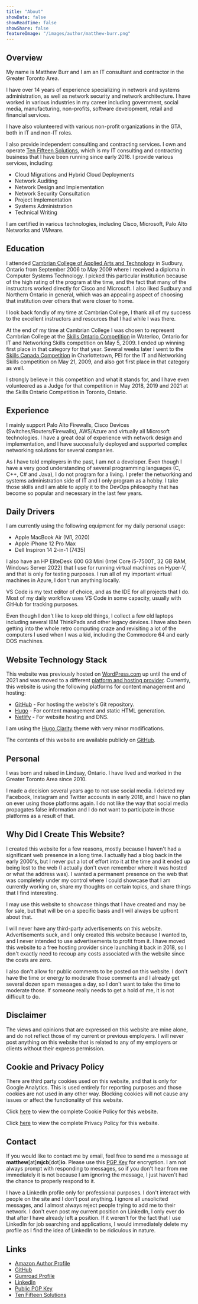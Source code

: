 ```yaml
---
title: "About"
showDate: false
showReadTime: false
showShare: false
featureImage: "/images/author/matthew-burr.png"
---
```


## Overview ##

My name is Matthew Burr and I am an IT consultant and contractor in the Greater Toronto Area.

I have over 14 years of experience specializing in network and systems administration, as well as network security and network architecture. I have worked in various industries in my career including government, social media, manufacturing, non-profits, software development, retail and financial services.

I have also volunteered with various non-profit organizations in the GTA, both in IT and non-IT roles.

I also provide independent consulting and contracting services. I own and operate [Ten Fifteen Solutions](https://tenfifteen.ca), which is my IT consulting and contracting business that I have been running since early 2016. I provide various services, including:

* Cloud Migrations and Hybrid Cloud Deployments
* Network Auditing
* Network Design and Implementation
* Network Security Consultation
* Project Implementation
* Systems Administration
* Technical Writing

I am certified in various technologies, including Cisco, Microsoft, Palo Alto Networks and VMware.

## Education ##

I attended [Cambrian College of Applied Arts and Technology](https://cambriancollege.ca/) in Sudbury, Ontario from September 2006 to May 2009 where I received a diploma in Computer Systems Technology. I picked this particular institution because of the high rating of the program at the time, and the fact that many of the instructors worked directly for Cisco and Microsoft. I also liked Sudbury and Northern Ontario in general, which was an appealing aspect of choosing that institution over others that were closer to home.

I look back fondly of my time at Cambrian College, I thank all of my success to the excellent instructors and resources that I had while I was there.

At the end of my time at Cambrian College I was chosen to represent Cambrian College at the [Skills Ontario Competition](http://www.skillsontario.com/) in Waterloo, Ontario for IT and Networking Skills competition on May 5, 2009. I ended up winning first place in that category for that year. Several weeks later I went to the [Skills Canada Competition](https://www.skillscompetencescanada.com/) in Charlottetown, PEI for the IT and Networking Skills competition on May 21, 2009, and also got first place in that category as well.

I strongly believe in this competition and what it stands for, and I have even volunteered as a Judge for that competition in May 2018, 2019 and 2021 at the Skills Ontario Competition in Toronto, Ontario.

## Experience ##

I mainly support Palo Alto Firewalls, Cisco Devices (Switches/Routers/Firewalls), AWS/Azure and virtually all Microsoft technologies. I have a great deal of experience with network design and implementation, and I have successfully deployed and supported complex networking solutions for several companies.

As I have told employers in the past, I am not a developer. Even though I have a very good understanding of several programming languages (C, C++, C# and Java), I do not program for a living. I prefer the networking and systems administration side of IT and I only program as a hobby. I take those skills and I am able to apply it to the DevOps philosophy that has become so popular and necessary in the last few years.

## Daily Drivers ##

I am currently using the following equipment for my daily personal usage:

* Apple MacBook Air (M1, 2020)
* Apple iPhone 12 Pro Max
* Dell Inspiron 14 2-in-1 (7435)

I also have an HP EliteDesk 600 G3 Mini (Intel Core i5-7500T, 32 GB RAM, Windows Server 2022) that I use for running virtual machines on Hyper-V, and that is only for testing purposes. I run all of my important virtual machines in Azure, I don't run anything locally.

VS Code is my text editor of choice, and as the IDE for all projects that I do. Most of my daily workflow uses VS Code in some capacity, usually with GitHub for tracking purposes.

Even though I don't like to keep old things, I collect a few old laptops including several IBM ThinkPads and other legacy devices. I have also been getting into the whole retro computing craze and revisiting a lot of the computers I used when I was a kid, including the Commodore 64 and early DOS machines.

## Website Technology Stack ##

This website was previously hosted on [WordPress.com](https://wordpress.com/) up until the end of 2021 and was moved to a different [platform and hosting provider](/blog/2021/12/23/goodbye-wordpress-hello-hugo/). Currently, this website is using the following platforms for content management and hosting:

* [GitHub](https://github.com/) - For hosting the website's Git repository.
* [Hugo](https://gohugo.io/) - For content management and static HTML generation.
* [Netlify](https://www.netlify.com/) - For website hosting and DNS.

I am using the [Hugo Clarity](https://github.com/chipzoller/hugo-clarity) theme with very minor modifications.

The contents of this website are available publicly on [GitHub](https://github.com/matthew-tfs/mjcb.io).

## Personal ##

I was born and raised in Lindsay, Ontario. I have lived and worked in the Greater Toronto Area since 2010.

I made a decision several years ago to not use social media. I deleted my Facebook, Instagram and Twitter accounts in early 2018, and I have no plan on ever using those platforms again. I do not like the way that social media propagates false information and I do not want to participate in those platforms as a result of that.

## Why Did I Create This Website? ##

I created this website for a few reasons, mostly because I haven't had a significant web presence in a long time. I actually had a blog back in the early 2000's, but I never put a lot of effort into it at the time and it ended up being lost to the web (I actually don't even remember where it was hosted or what the address was). I wanted a permanent presence on the web that was completely under my control where I could showcase that I am currently working on, share my thoughts on certain topics, and share things that I find interesting.

I may use this website to showcase things that I have created and may be for sale, but that will be on a specific basis and I will always be upfront about that.

I will never have any third-party advertisements on this website. Advertisements suck, and I only created this website because I wanted to, and I never intended to use advertisements to profit from it. I have moved this website to a free hosting provider since launching it back in 2018, so I don't exactly need to recoup any costs associated with the website since the costs are zero.

I also don't allow for public comments to be posted on this website. I don't have the time or energy to moderate those comments and I already get several dozen spam messages a day, so I don't want to take the time to moderate those. If someone really needs to get a hold of me, it is not difficult to do.

## Disclaimer ##

The views and opinions that are expressed on this website are mine alone, and do not reflect those of my current or previous employers. I will never post anything on this website that is related to any of my employers or clients without their express permission.

## Cookie and Privacy Policy ##

There are third party cookies used on this website, and that is only for Google Analytics. This is used entirely for reporting purposes and those cookies are not used in any other way. Blocking cookies will not cause any issues or affect the functionality of this website.

Click [here](/cookie-policy/) to view the complete Cookie Policy for this website.

Click [here](/privacy-policy/) to view the complete Privacy Policy for this website.

## Contact ##

If you would like to contact me by email, feel free to send me a message at **matthew**[at]**mjcb**[dot]**io**. Please use this [PGP Key](https://keyserver.ubuntu.com/pks/lookup?op=get&search=0xb455b8191a2763ec) for encryption. I am not always prompt with responding to messages, so if you don't hear from me immediately it is not because I am ignoring the message, I just haven't had the chance to properly respond to it.

I have a LinkedIn profile only for professional purposes. I don't interact with people on the site and I don't post anything. I ignore all unsolicited messages, and I almost always reject people trying to add me to their network. I don't even post my current position on LinkedIn, I only ever do that after I have already left a position. If it weren't for the fact that I use LinkedIn for job searching and applications, I would immediately delete my profile as I find the idea of LinkedIn to be ridiculous in nature.

## Links ##

* [Amazon Author Profile](https://www.amazon.com/author/matthewburr/)
* [GitHub](https://github.com/matthew-tfs/)
* [Gumroad Profile](https://mjcb.gumroad.com/)
* [LinkedIn](https://www.linkedin.com/in/matthewburr/)
* [Public PGP Key](https://keyserver.ubuntu.com/pks/lookup?op=get&search=0xb455b8191a2763ec)
* [Ten Fifteen Solutions](https://tenfifteen.ca/)
